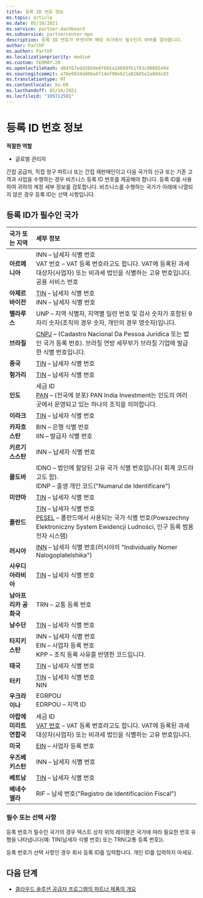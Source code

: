 ```yaml
---
title: 등록 ID 번호 정보
ms.topic: article
ms.date: 05/10/2021
ms.service: partner-dashboard
ms.subservice: partnercenter-mpn
description: 등록 ID 번호가 무엇이며 해당 국가에서 필수인지 여부를 알아봅니다.
author: ParthP
ms.author: ParthP
ms.localizationpriority: medium
ms.custom: SEOMAY.20
ms.openlocfilehash: d84f67edd38b9e8f665a18699fb1f03c9888549d
ms.sourcegitcommit: a78e9934dd06a6f14ef00e621a82685e2a80dc83
ms.translationtype: HT
ms.contentlocale: ko-KR
ms.lasthandoff: 05/10/2021
ms.locfileid: "109712501"
---
```

# <a name="registration-id-number-information"></a>등록 ID 번호 정보

**적절한 역할**

- 글로벌 관리자
 
간접 공급자, 직접 청구 파트너 또는 간접 재판매인이고 다음 국가의 신규 또는 기존 고객과 사업을 수행하는 경우 비즈니스 등록 ID 번호를 제공해야 합니다. 등록 ID를 사용하여 귀하의 계정 세부 정보를 검토합니다. 비즈니스를 수행하는 국가가 아래에 나열되지 않은 경우 등록 ID는 선택 사항입니다.

## <a name="countries-where-registration-id-is-required"></a>등록 ID가 필수인 국가

| **국가 또는 지역** | **세부 정보** |
|:--|:--|
| **아르메니아** | INN – 납세자 식별 번호<br>VAT 번호 – VAT 등록 번호라고도 합니다. VAT에 등록된 과세 대상자(사업자) 또는 비과세 법인을 식별하는 고유 번호입니다.<br>공용 서비스 번호 |
| **아제르바이잔**  | [TIN](http://www.oecd.org/tax/automatic-exchange/crs-implementation-and-assistance/tax-identification-numbers/Azerbaijan-TIN.pdf) – 납세자 식별 번호<br>INN – 납세자 식별 번호 |
| **벨라루스**  | UNP – 지역 식별자, 지역별 일련 번호 및 검사 숫자가 포함된 9자리 숫자(조직의 경우 숫자, 개인의 경우 영숫자)입니다. |
|**브라질** | [CNPJ](http://www.oecd.org/tax/automatic-exchange/crs-implementation-and-assistance/tax-identification-numbers/Brazil-TIN.pdf) – (Cadastro Nacional Da Pessoa Jurídica 또는 법인 국가 등록 번호). 브라질 연방 세무부가 브라질 기업에 발급한 식별 번호입니다.  |
| **중국** | [TIN](http://www.oecd.org/tax/automatic-exchange/crs-implementation-and-assistance/tax-identification-numbers/China-TIN.pdf) – 납세자 식별 번호 |
| **헝가리**  | [TIN](http://www.oecd.org/tax/automatic-exchange/crs-implementation-and-assistance/tax-identification-numbers/Hungary-TIN.pdf) – 납세자 식별 번호 |
| **인도** | 세금 ID<br>[PAN](http://www.oecd.org/tax/automatic-exchange/crs-implementation-and-assistance/tax-identification-numbers/India-TIN.pdf) – (전국에 분포) PAN India Investment는 인도의 여러 곳에서 운영되고 있는 하나의 조직을 의미합니다. |
| **이라크** | [TIN](http://www.oecd.org/tax/automatic-exchange/crs-implementation-and-assistance/tax-identification-numbers/) – 납세자 식별 번호 |
| **카자흐스탄**  | BIN – 은행 식별 번호<br>IIN – 발급자 식별 번호 |
| **키르기스스탄**  | INN – 납세자 식별 번호 |
| **몰도바**  | IDNO – 법인에 할당된 고유 국가 식별 번호입니다( 회계 코드라고도 함).<br>IDNP – 출생 개인 코드("Numarul de Identificare") |
| **미얀마** | [TIN](http://www.oecd.org/tax/automatic-exchange/crs-implementation-and-assistance/tax-identification-numbers/) – 납세자 식별 번호 |
| **폴란드**  | [TIN](http://www.oecd.org/tax/automatic-exchange/crs-implementation-and-assistance/tax-identification-numbers/Poland-TIN.pdf) – 납세자 식별 번호<br>[PESEL](http://www.oecd.org/tax/automatic-exchange/crs-implementation-and-assistance/tax-identification-numbers/Poland-TIN.pdf) – 폴란드에서 사용되는 국가 식별 번호(Powszechny Elektroniczny System Ewidencji Ludności, 인구 등록 범용 전자 시스템) |
| **러시아**  | [INN](http://www.oecd.org/tax/automatic-exchange/crs-implementation-and-assistance/tax-identification-numbers/Russia-TIN.pdf) – 납세자 식별 번호(러시아의 "Individualiy Nomer Nalogoplatelshika") | 
| **사우디아라비아** | [TIN](http://www.oecd.org/tax/automatic-exchange/crs-implementation-and-assistance/tax-identification-numbers/Saudi-Arabia-TIN.pdf) – 납세자 식별 번호 |
| **남아프리카 공화국** | TRN – 교통 등록 번호 |
| **남수단** | [TIN](http://www.oecd.org/tax/automatic-exchange/crs-implementation-and-assistance/tax-identification-numbers/) – 납세자 식별 번호 |
| **타지키스탄**  | INN – 납세자 식별 번호<br>EIN – 사업자 등록 번호<br>KPP – 조직 등록 사유를 반영한 코드입니다. |
| **태국** | [TIN](http://www.oecd.org/tax/automatic-exchange/crs-implementation-and-assistance/tax-identification-numbers/) – 납세자 식별 번호 |
| **터키** | [TIN](http://www.oecd.org/tax/automatic-exchange/crs-implementation-and-assistance/tax-identification-numbers/Turkey-TIN.pdf) – 납세자 식별 번호<br>NIN |
| **우크라이나**  | EGRPOU<br>EDRPOU – 지역 ID |
| **아랍에미리트연합국** | 세금 ID<br>[VAT 번호](http://www.oecd.org/tax/automatic-exchange/crs-implementation-and-assistance/tax-identification-numbers/UAE-TIN.pdf) – VAT 등록 번호라고도 합니다. VAT에 등록된 과세 대상자(사업자) 또는 비과세 법인을 식별하는 고유 번호입니다. |
| **미국** | [EIN](https://irs.ein-forms-gov.com/?keyword=employer%20identification%20number&source=Google&network=o&device=c&devicemodel=&mobile=&adposition%5d&targetid=kwd-81501461534755:loc-190&msclkid=458d3159f6051392f5286e8e75ed79ce) – 사업자 등록 번호 |
| **우즈베키스탄**  | INN – 납세자 식별 번호 |
| **베트남** | [TIN](http://www.oecd.org/tax/automatic-exchange/crs-implementation-and-assistance/tax-identification-numbers/) – 납세자 식별 번호 |
| **베네수엘라** | RIF – 납세 번호("Registro de Identificación Fiscal") |  

### <a name="mandatory-or-optional"></a>필수 또는 선택 사항
 
등록 번호가 필수인 국가의 경우 텍스트 상자 위의 레이블은 국가에 따라 필요한 번호 유형을 나타냅니다(예: TIN(납세자 식별 번호) 또는 TRN(교통 등록 번호)).

등록 번호가 선택 사항인 경우 회사 등록 ID를 입력합니다. 개인 ID를 입력하지 마세요.

## <a name="next-steps"></a>다음 단계

- [클라우드 솔루션 공급자 프로그램의 파트너 제품의 개요](csp-offers.md)
